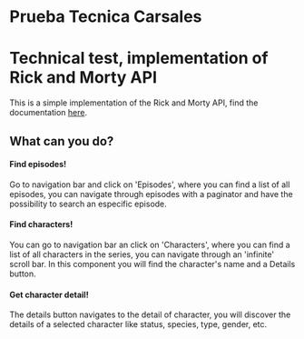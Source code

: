 # Prueba Tecnica Carsales

<div>
    <h1>Technical test, implementation of Rick and Morty API</h1>
    <p>This is a simple implementation of the Rick and Morty API, find the documentation <a href="https://rickandmortyapi.com/documentation/#rest">here</a>.</p>
    <h2>What can you do?</h2>
    <h4>Find episodes!</h4>
    <p>Go to navigation bar and click on 'Episodes', where you can find a list of all episodes, you can navigate through episodes with a paginator and have the possibility to search an especific episode.</p>
    <h4>Find characters!</h4>
    <p>You can go to navigation bar an click on 'Characters', where you can find a list of all characters in the series, you can navigate through an 'infinite' scroll bar. In this component you will find the character's name and a Details button.</p>
    <h4>Get character detail!</h4>
    <p>The details button navigates to the detail of character, you will discover the details of a selected character like status, species, type, gender, etc.</p>
</div>
